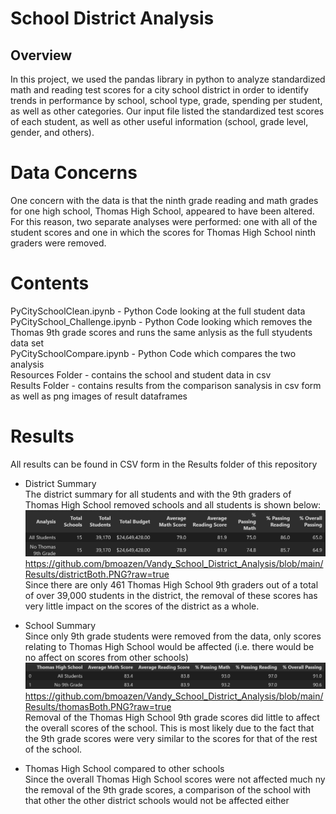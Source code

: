 # School District Analysis
## Overview
In this project, we used the pandas library in python to analyze standardized math and reading test scores for a city school district in order to identify trends in performance by school, school type, grade, spending per student, as well as other categories.  Our input file listed the standardized test scores of each student, as well as other useful information (school, grade level, gender, and others).

# Data Concerns
One concern with the data is that the ninth grade reading and math grades for one high school, Thomas High School, appeared to have been altered.  For this reason, two separate analyses were performed: one with all of the student scores and one in which the scores for Thomas High School ninth graders were removed.

# Contents
PyCitySchoolClean.ipynb - Python Code looking at the full student data <br />
PyCitySchool_Challenge.ipynb - Python Code looking which removes the Thomas 9th grade scores and runs the same anlysis as the full styudents data set <br />
PyCitySchoolCompare.ipynb - Python Code which compares the two analysis <br />
Resources Folder - contains the school and student data in csv <br />
Results Folder - contains results from the comparison sanalysis in csv form as well as png images of result dataframes <br />


# Results
All results can be found in CSV form in the Results folder of this repository
* District Summary <br />
  The district summary for all students and with the 9th graders of Thomas High School removed schools and all students is shown below:<br />
  ![alt text](https://github.com/bmoazen/Vandy_School_District_Analysis/blob/main/Results/districtBoth.PNG?raw=true)
  https://github.com/bmoazen/Vandy_School_District_Analysis/blob/main/Results/districtBoth.PNG?raw=true <br />
  Since there are only 461 Thomas High School 9th graders out of a total of over 39,000 students in the district, the removal of these scores has very little impact on the scores of the district as a whole.

* School Summary <br />
  Since only 9th grade students were removed from the data, only scores relating to Thomas High School would be affected (i.e. there would be no affect on scores from other schools)
  ![alt text](https://github.com/bmoazen/Vandy_School_District_Analysis/blob/main/Results/thomasBoth.PNG?raw=true)
  https://github.com/bmoazen/Vandy_School_District_Analysis/blob/main/Results/thomasBoth.PNG?raw=true <br />
  Removal of the Thomas High School 9th grade scores did little to affect the overall scores of the school.  This is most likely due to the fact that the 9th grade scores were very similar to the scores for that of the rest of the school.
  
* Thomas High School compared to other schools <br />
  Since the overall Thomas High School scores were not affected much ny the removal of the 9th grade scores, a comparison of the school with that other the other district schools would not be affected either
  
